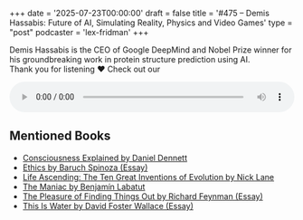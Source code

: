 +++
date = '2025-07-23T00:00:00'
draft = false
title = '#475 – Demis Hassabis: Future of AI, Simulating Reality, Physics and Video Games'
type = "post"
podcaster = 'lex-fridman'
+++

Demis Hassabis is the CEO of Google DeepMind and Nobel Prize winner for his groundbreaking work in protein structure prediction using AI.<br />
Thank you for listening ❤ Check out our

<audio controls style="width: 100%; max-width: 800px;">
  <source src="https://media.blubrry.com/takeituneasy/content.blubrry.com/takeituneasy/lex_ai_demis_hassabis_2.mp3" type="audio/mpeg">
  Your browser does not support the audio element.
</audio>

## Mentioned Books

- [Consciousness Explained by Daniel Dennett](https://www.amazon.com/s?k=Consciousness+Explained+by+Daniel+Dennett&tag=podcaststoboo-20)
- [Ethics by Baruch Spinoza (Essay)](https://www.amazon.com/s?k=Ethics+by+Baruch+Spinoza+(Essay)&tag=podcaststoboo-20)
- [Life Ascending: The Ten Great Inventions of Evolution by Nick Lane](https://www.amazon.com/s?k=Life+Ascending:+The+Ten+Great+Inventions+of+Evolution+by+Nick+Lane&tag=podcaststoboo-20)
- [The Maniac by Benjamín Labatut](https://www.amazon.com/s?k=The+Maniac+by+Benjamín+Labatut&tag=podcaststoboo-20)
- [The Pleasure of Finding Things Out by Richard Feynman (Essay)](https://www.amazon.com/s?k=The+Pleasure+of+Finding+Things+Out+by+Richard+Feynman+(Essay)&tag=podcaststoboo-20)
- [This Is Water by David Foster Wallace (Essay)](https://www.amazon.com/s?k=This+Is+Water+by+David+Foster+Wallace+(Essay)&tag=podcaststoboo-20)